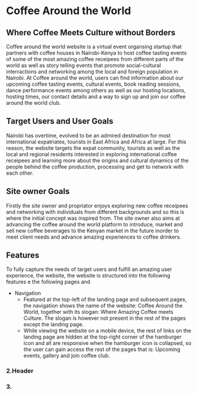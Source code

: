 # Coffee Around the World
## Where Coffee Meets Culture without Borders

Coffee around the world website is a virtual event organsing startup that partners with coffee houses in Nairobi-Kenya to host coffee tasting events of some of the most amazing coffee receipees from different parts of the world as well as story telling events that promote social-cultural interractions and networking among the local and foreign population in Nairobi. At Coffee around the world, users can find information about our upcoming coffee tasting events, cultural events, book reading sessions, dance performance events among others as well as our hosting locations, hosting times, our contact details and a way to sign up and join our coffee around the world club.

## Target Users and User Goals
Nairobi has overtime, evolved to be an admired destination for most international expatriates, tourists in East Africa and Africa at large. For this reason, the website targets the expat community, tourists as well as the local and regional residents interested in exploring international coffee receipees and learning more about the origins and cultural dynamics of the people behind the coffee production, processing and get to network with each other. 

## Site owner Goals
Firstly  the site owner and propriator enjoys exploring new coffee receipees and networking with individuals from different backgrounds and so this is where the initial concept was inspired from. The site owner also aims at advancing the coffee around the world platform to introduce, market and sell new coffee beverages to the Kenyan market in the future inorder to meet client needs and advance amazing experiences to coffee drinkers.

## Features
To fully capture the needs of target users and fulfill an amazing user experience, the website, the website is structured into the following features e the following pages and
* Navigation
   * Featured at the top-left of the landing page and subsequent pages, the navigation shows the name of the website: Coffee Around the World, together with its slogan: Where Amazing Coffee meets Culture. The slogan is however not present in the rest of the pages except the landing page.
   * While viewing the website on a mobile device, the rest of links on the landing page are hidden at the top-right corner of the hamburger icon and all are responsive when the hamburger icon is collapsed, so the user can gain access the rest of the pages that is: Upcoming events, gallery and join coffee club.

### 2.Header
### 3.
